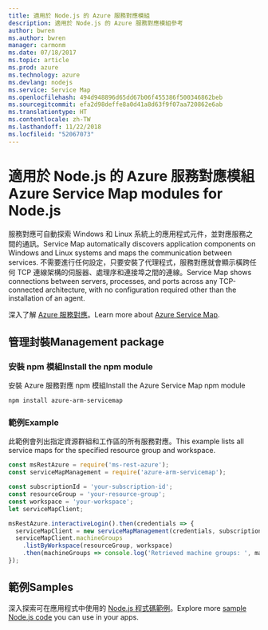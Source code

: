 ```yaml
---
title: 適用於 Node.js 的 Azure 服務對應模組
description: 適用於 Node.js 的 Azure 服務對應模組參考
author: bwren
ms.author: bwren
manager: carmonm
ms.date: 07/18/2017
ms.topic: article
ms.prod: azure
ms.technology: azure
ms.devlang: nodejs
ms.service: Service Map
ms.openlocfilehash: 494d948896d65dd67b06f455386f500346862beb
ms.sourcegitcommit: efa2d98deffe8a0d41a8d63f9f07aa720862e6ab
ms.translationtype: HT
ms.contentlocale: zh-TW
ms.lasthandoff: 11/22/2018
ms.locfileid: "52067073"
---
```

# <a name="azure-service-map-modules-for-nodejs"></a><span data-ttu-id="ff663-103">適用於 Node.js 的 Azure 服務對應模組</span><span class="sxs-lookup"><span data-stu-id="ff663-103">Azure Service Map modules for Node.js</span></span>

<span data-ttu-id="ff663-104">服務對應可自動探索 Windows 和 Linux 系統上的應用程式元件，並對應服務之間的通訊。</span><span class="sxs-lookup"><span data-stu-id="ff663-104">Service Map automatically discovers application components on Windows and Linux systems and maps the communication between services.</span></span> <span data-ttu-id="ff663-105">不需要進行任何設定，只要安裝了代理程式，服務對應就會顯示橫跨任何 TCP 連線架構的伺服器、處理序和連接埠之間的連線。</span><span class="sxs-lookup"><span data-stu-id="ff663-105">Service Map shows connections between servers, processes, and ports across any TCP-connected architecture, with no configuration required other than the installation of an agent.</span></span>

<span data-ttu-id="ff663-106">深入了解 [Azure 服務對應](https://docs.microsoft.com/azure/operations-management-suite/operations-management-suite-service-map)。</span><span class="sxs-lookup"><span data-stu-id="ff663-106">Learn more about [Azure Service Map](https://docs.microsoft.com/azure/operations-management-suite/operations-management-suite-service-map).</span></span>

## <a name="management-package"></a><span data-ttu-id="ff663-107">管理封裝</span><span class="sxs-lookup"><span data-stu-id="ff663-107">Management package</span></span>

### <a name="install-the-npm-module"></a><span data-ttu-id="ff663-108">安裝 npm 模組</span><span class="sxs-lookup"><span data-stu-id="ff663-108">Install the npm module</span></span>

<span data-ttu-id="ff663-109">安裝 Azure 服務對應 npm 模組</span><span class="sxs-lookup"><span data-stu-id="ff663-109">Install the Azure Service Map npm module</span></span>

```bash
npm install azure-arm-servicemap
```

### <a name="example"></a><span data-ttu-id="ff663-110">範例</span><span class="sxs-lookup"><span data-stu-id="ff663-110">Example</span></span>

<span data-ttu-id="ff663-111">此範例會列出指定資源群組和工作區的所有服務對應。</span><span class="sxs-lookup"><span data-stu-id="ff663-111">This example lists all service maps for the specified resource group and workspace.</span></span>

```javascript
const msRestAzure = require('ms-rest-azure');
const serviceMapManagement = require('azure-arm-servicemap');

const subscriptionId = 'your-subscription-id';
const resourceGroup = 'your-resource-group';
const workspace = 'your-workspace';
let serviceMapClient;

msRestAzure.interactiveLogin().then(credentials => {
  serviceMapClient = new serviceMapManagement(credentials, subscriptionId);
  serviceMapClient.machineGroups
    .listByWorkspace(resourceGroup, workspace)
    .then(machineGroups => console.log('Retrieved machine groups: ', machineGroups));
});
```

## <a name="samples"></a><span data-ttu-id="ff663-112">範例</span><span class="sxs-lookup"><span data-stu-id="ff663-112">Samples</span></span>

<span data-ttu-id="ff663-113">深入探索可在應用程式中使用的 [Node.js 程式碼範例](https://azure.microsoft.com/resources/samples/?platform=nodejs)。</span><span class="sxs-lookup"><span data-stu-id="ff663-113">Explore more [sample Node.js code](https://azure.microsoft.com/resources/samples/?platform=nodejs) you can use in your apps.</span></span>
